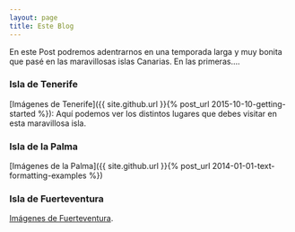 ```yaml
---
layout: page
title: Este Blog
---
```


En este Post podremos adentrarnos en una temporada larga y muy bonita que pasé en las maravillosas islas Canarias.
En las primeras.... 

### Isla de Tenerife

[Imágenes de Tenerife]({{ site.github.url }}{% post_url 2015-10-10-getting-started %}): Aquí podemos ver los distintos lugares que debes visitar en esta maravillosa isla.

### Isla de la Palma

[Imágenes de la Palma]({{ site.github.url }}{% post_url 2014-01-01-text-formatting-examples %})

### Isla de Fuerteventura

[Imágenes de Fuerteventura](http://choosealicense.com/licenses/mit/). 
